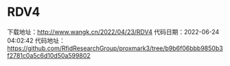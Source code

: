 # RDV4
下载地址：http://www.wangk.cn/2022/04/23/RDV4
代码日期：2022-06-24 04:02:42
代码地址：https://github.com/RfidResearchGroup/proxmark3/tree/b9b6f06bbb9850b3f2781c0a5c6d10d50a599802
